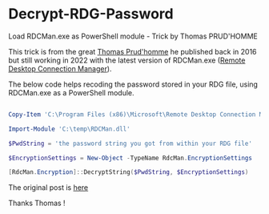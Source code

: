 # Decrypt-RDG-Password
Load RDCMan.exe as PowerShell module - Trick by Thomas PRUD'HOMME

This trick is from the great [Thomas Prud'homme](https://blog.prudhomme.wtf/author/thomas/) he published back in 2016 but still working in 2022 with the latest version of RDCMan.exe ([Remote Desktop Connection Manager](https://learn.microsoft.com/en-us/sysinternals/downloads/rdcman)).

The below code helps recoding the password stored in your RDG file, using RDCMan.exe as a PowerShell module.

```powershell

Copy-Item 'C:\Program Files (x86)\Microsoft\Remote Desktop Connection Manager\RDCMan.exe' 'C:\temp\RDCMan.dll'

Import-Module 'C:\temp\RDCMan.dll'

$PwdString = 'the password string you got from within your RDG file'

$EncryptionSettings = New-Object -TypeName RdcMan.EncryptionSettings

[RdcMan.Encryption]::DecryptString($PwdString, $EncryptionSettings)

```

The original post is [here](https://blog.prudhomme.wtf/2016/03/16/use-powershell-to-decrypt-password-stored-in-a-rdg-file/)

Thanks Thomas !
